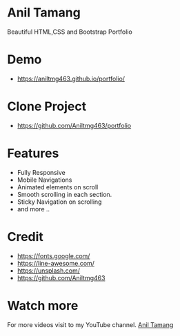 # Anil Tamang
Beautiful HTML,CSS and Bootstrap Portfolio

# Demo
- https://aniltmg463.github.io/portfolio/

# Clone Project
- https://github.com/Aniltmg463/portfolio

# Features
- Fully Responsive
- Mobile Navigations
- Animated elements on scroll
- Smooth scrolling in each section.
- Sticky Navigation on scrolling
- and more ..


# Credit
- https://fonts.google.com/
- https://line-awesome.com/
- https://unsplash.com/
- https://github.com/Aniltmg463


# Watch more
For more videos visit to my YouTube channel. [Anil Tamang](https://youtube.com/@aniltamang6930?si=lVZUbouW_k1sJRmL)
